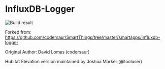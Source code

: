# InfluxDB-Logger

![Build result](https://github.com/biocomp/InfluxDB-Logger/workflows/run_tests/badge.svg)

Forked from: https://github.com/codersaur/SmartThings/tree/master/smartapps/influxdb-logger

Original Author: David Lomas (codersaur)

Hubitat Elevation version maintained by Joshua Marker (@tooluser)
